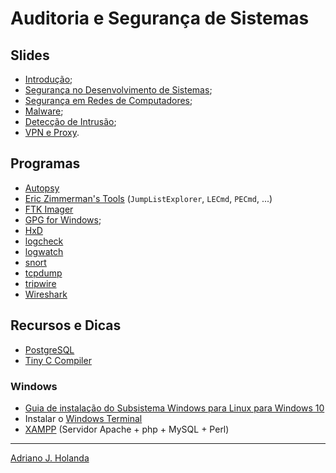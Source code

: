 # Auditoria e Segurança de Sistemas

## Slides

- [Introdução](https://drive.google.com/file/d/1Qq3axfpTq34R7_Gt-4IzZauUtYzZZrVn/view?usp=sharing);
- [Segurança no Desenvolvimento de Sistemas](https://drive.google.com/file/d/1pcHaD-_fGyVcD9c3srtq0sixNGuN7RpH/view?usp=sharing);
- [Segurança em Redes de Computadores](https://drive.google.com/file/d/1y6ji-y8HW_Tnwxi6VVo6tA-7PLeNHgTb/view?usp=sharing);
- [Malware](https://drive.google.com/file/d/12sAyXmSzsTT8Ky5Q7yG6C2A545k5-5xM/view?usp=sharing);
- [Detecção de Intrusão](https://drive.google.com/file/d/1fd0FBzAZa28WzKyEbIUprbyOaYMm3m9Y/view?usp=sharing);
- [VPN e Proxy](https://drive.google.com/file/d/1BrCUFDlAmfBoxIYI3vMtMkqoPvPNAjKL/view?usp=sharing).

## Programas

- [Autopsy](https://www.autopsy.com/)
- [Eric Zimmerman's Tools](https://ericzimmerman.github.io/) (`JumpListExplorer`, `LECmd`, `PECmd`, ...)
- [FTK Imager](https://download.freedownloadmanager.org/Windows-PC/AccessData-FTK-Imager/FREE-3.4.0.5.html)
- [GPG for Windows](https://www.gpg4win.org/);
- [HxD](https://mh-nexus.de/en/hxd/)
- [logcheck](https://logcheck.org/)
- [logwatch](https://sourceforge.net/projects/logwatch/)
- [snort](https://www.snort.org/)
- [tcpdump](https://www.tcpdump.org/)
- [tripwire](http://www.tripwire.org/)
- [Wireshark](https://www.wireshark.org/)

## Recursos e Dicas

- [PostgreSQL](https://www.postgresql.org/)
- [Tiny C Compiler](https://bellard.org/tcc/)

### Windows

- [Guia de instalação do Subsistema Windows para Linux para Windows 10](https://docs.microsoft.com/pt-br/windows/wsl/install-win10)
- Instalar o [Windows Terminal](https://www.microsoft.com/pt-br/p/windows-terminal/9n0dx20hk701)
- [XAMPP](https://www.apachefriends.org/pt_br/index.html) (Servidor Apache + php + MySQL + Perl)

---
[Adriano J. Holanda](https://ajholanda.github.io/)
